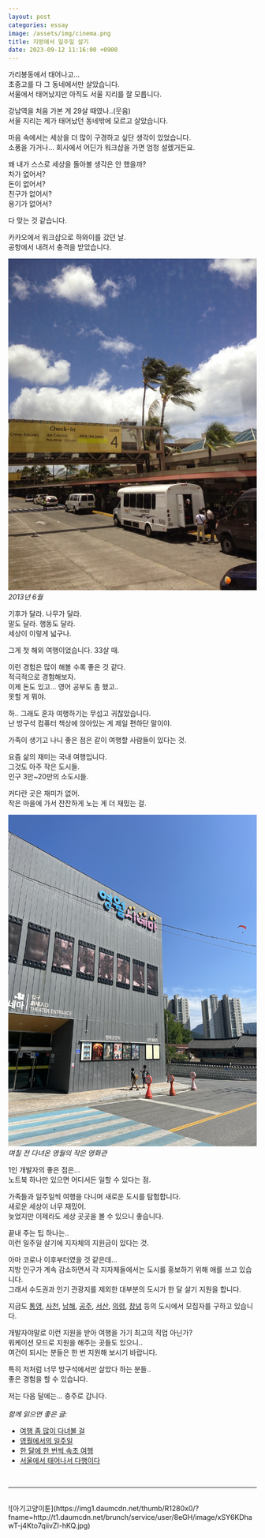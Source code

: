 ```yaml
---
layout: post
categories: essay
image: /assets/img/cinema.png
title: 지방에서 일주일 살기
date: 2023-09-12 11:16:00 +0900
---
```


가리봉동에서 태어나고...  
초중고를 다 그 동네에서만 살았습니다.  
서울에서 태어났지만 아직도 서울 지리를 잘 모릅니다.  

강남역을 처음 가본 게 29살 때였나..(웃음)  
서울 지리는 제가 태어났던 동네밖에 모르고 살았습니다.

마음 속에서는 세상을 더 많이 구경하고 싶단 생각이 있었습니다.  
소풍을 가거나... 회사에서 어딘가 워크샵을 가면 엄청 설렜거든요.

왜 내가 스스로 세상을 돌아볼 생각은 안 했을까?  
차가 없어서?  
돈이 없어서?  
친구가 없어서?   
용기가 없어서?  

다 맞는 것 같습니다.

카카오에서 워크샵으로 하와이를 갔던 날.  
공항에서 내려서 충격을 받았습니다.

![호놀룰루 공항](/assets/img/honolulu.jpg)  
*2013년 6월*

기후가 달라. 나무가 달라.  
말도 달라. 행동도 달라.  
세상이 이렇게 넓구나.

그게 첫 해외 여행이었습니다. 33살 때.

이런 경험은 많이 해볼 수록 좋은 것 같다.  
적극적으로 경험해보자.  
이제 돈도 있고... 영어 공부도 좀 했고..  
못할 게 뭐야.

하.. 그래도 혼자 여행하기는 무섭고 귀찮았습니다.  
난 방구석 컴퓨터 책상에 앉아있는 게 제일 편하단 말이야.

가족이 생기고 나니 좋은 점은 같이 여행할 사람들이 있다는 것.
 
요즘 삶의 재미는 국내 여행입니다.   
그것도 아주 작은 도시들.  
인구 3만~20만의 소도시들.

커다란 곳은 재미가 없어.  
작은 마을에 가서 잔잔하게 노는 게 더 재밌는 걸.

![영월 시네마](/assets/img/cinema.png)  
*며칠 전 다녀온 영월의 작은 영화관*

1인 개발자의 좋은 점은...  
노트북 하나만 있으면 어디서든 일할 수 있다는 점.  

가족들과 일주일씩 여행을 다니며 새로운 도시를 탐험합니다.  
새로운 세상이 너무 재밌어.  
늦었지만 이제라도 세상 곳곳을 볼 수 있으니 좋습니다.

끝내 주는 팁 하나는..  
이런 일주일 살기에 지자체의 지원금이 있다는 것.  

아마 코로나 이후부터였을 것 같은데...  
지방 인구가 계속 감소하면서 각 지자체들에서는 도시를 홍보하기 위해 애를 쓰고 있습니다.  
그래서 수도권과 인기 관광지를 제외한 대부분의 도시가 한 달 살기 지원을 합니다.

지금도 [통영](https://www.tongyeong.go.kr/00852/00853/00858.web?amode=view&not_ancmt_mgt_no=41232&sstring=%ED%86%B5%EC%98%81%EC%95%A0&stype=title&cpage=1), [사천](https://www.nocutnews.co.kr/news/6009921), [남해](https://www.namhae.go.kr/modules/saeol/gosi.do?amode=_view&not_ancmt_mgt_no=28688&pageCd=SM010110000&siteGubun=socialm), [공주](https://www.fnnews.com/news/202308281446252298), [서산](https://www.seosan.go.kr/www/selectBbsNttView.do?key=1256&bbsNo=97&nttNo=298599), [의령](https://www.news1.kr/articles/?5155981), [창녕](https://news.kbs.co.kr/news/view2.do?ncd=7770294) 등의 도시에서 모집자를 구하고 있습니다.

개발자야말로 이런 지원을 받아 여행을 가기 최고의 직업 아닌가?  
워케이션 모드로 지원을 해주는 곳들도 있으니..  
여건이 되시는 분들은 한 번 지원해 보시기 바랍니다.

특히 저처럼 너무 방구석에서만 살았다 하는 분들..  
좋은 경험을 할 수 있습니다.

저는 다음 달에는... 충주로 갑니다.
<br>
<br>
*함께 읽으면 좋은 글:*
* [여행 좀 많이 다녀볼 걸](https://brunch.co.kr/@buildingking/121)
* [영월에서의 일주일](https://brunch.co.kr/@buildingking/170)
* [한 달에 한 번씩 속초 여행](https://brunch.co.kr/@buildingking/119)
* [서울에서 태어나서 다행이다](https://brunch.co.kr/@buildingking/93)
<br>
<hr>
<br>
![아기고양이툰](https://img1.daumcdn.net/thumb/R1280x0/?fname=http://t1.daumcdn.net/brunch/service/user/8eGH/image/xSY6KDhawT-j4Kto7qiivZI-hKQ.jpg)